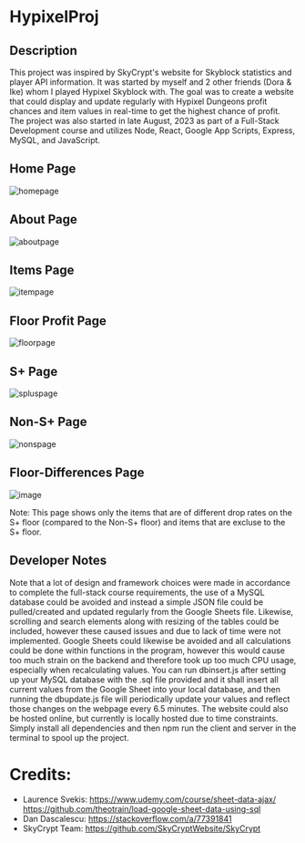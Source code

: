 # HypixelProj

## Description
This project was inspired by SkyCrypt's website for Skyblock statistics and player API information. It was started by myself and 2 other friends (Dora & Ike) whom I played Hypixel Skyblock with. The goal was to create a website that could display and update regularly with Hypixel Dungeons profit chances and item values in real-time to get the highest chance of profit. The project was also started in late August, 2023 as part of a Full-Stack Development course and utilizes Node, React, Google App Scripts, Express, MySQL, and JavaScript.

## Home Page

![homepage](https://github.com/LkHepokoski/HypixelProj/assets/93214397/66196308-156c-43a1-bd69-f92a309f0e0f)

## About Page

![aboutpage](https://github.com/LkHepokoski/HypixelProj/assets/93214397/8c55bf25-ad5e-40b3-9f39-6833accc4283)

## Items Page

![itempage](https://github.com/LkHepokoski/HypixelProj/assets/93214397/3c92c76b-3146-4eb4-b768-78b6f3bf5c5f)

## Floor Profit Page

![floorpage](https://github.com/LkHepokoski/HypixelProj/assets/93214397/558a5c8e-64d3-435c-8f45-1cdd9ef2fa03)

## S+ Page

![spluspage](https://github.com/LkHepokoski/HypixelProj/assets/93214397/aa872579-300e-4cdf-bd5b-7b844c9753f7)

## Non-S+ Page

![nonspage](https://github.com/LkHepokoski/HypixelProj/assets/93214397/4e90cc3f-6651-45ce-a3cb-1a8707b96756)

## Floor-Differences Page

![image](https://github.com/LkHepokoski/HypixelProj/assets/93214397/44c3a9f3-9fa6-47b4-a17e-684632cc244c)

Note: This page shows only the items that are of different drop rates on the S+ floor (compared to the Non-S+ floor) and items that are excluse to the S+ floor.

## Developer Notes
Note that a lot of design and framework choices were made in accordance to complete the full-stack course requirements, the use of a MySQL database could be avoided and instead a simple JSON file could be pulled/created and updated regularly from the Google Sheets file. Likewise, scrolling and search elements along with resizing of the tables could be included, however these caused issues and due to lack of time were not implemented.
Google Sheets could likewise be avoided and all calculations could be done within functions in the program, however this would cause too much strain on the backend and therefore took up too much CPU usage, especially when recalculating values. You can run dbinsert.js after setting up your MySQL database with the .sql file provided and it shall insert all current values from the Google Sheet into your local database, and then running the dbupdate.js file will periodically update your values and reflect those changes on the webpage every 6.5 minutes. The website could also be hosted online, but currently is locally hosted due to time constraints. Simply install all dependencies and then npm run the client and server in the terminal to spool up the project.

# Credits:
* Laurence Svekis: https://www.udemy.com/course/sheet-data-ajax/ https://github.com/theotrain/load-google-sheet-data-using-sql
* Dan Dascalescu: https://stackoverflow.com/a/77391841
* SkyCrypt Team: https://github.com/SkyCryptWebsite/SkyCrypt



